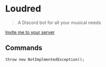 # Loudred

> A Discord bot for all your musical needs

[Invite me to your server](https://discord.com/oauth2/authorize?client_id=829219445721399306&scope=bot)

## Commands

`throw new NotImplmentedException();`
